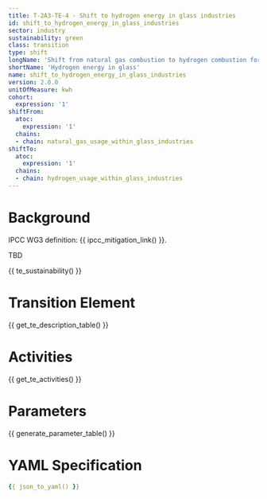 ```yaml
---
title: T-2A3-TE-4 - Shift to hydrogen energy in glass industries
id: shift_to_hydrogen_energy_in_glass_industries
sector: industry
sustainability: green
class: transition
type: shift
longName: 'Shift from natural gas combustion to hydrogen combustion for glass industries energy use'
shortName: 'Hydrogen energy in glass'
name: shift_to_hydrogen_energy_in_glass_industries                
version: 2.0.0
unitOfMeasure: kwh
cohort:
  expression: '1'
shiftFrom:
  atoc:
    expression: '1'
  chains:
  - chain: natural_gas_usage_within_glass_industries
shiftTo:
  atoc:
    expression: '1'
  chains:
  - chain: hydrogen_usage_within_glass_industries
---
```


# Background

IPCC WG3 definition: {{ ipcc_mitigation_link() }}.

TBD




{{ te_sustainability() }}

# Transition Element

{{ get_te_description_table() }}




# Activities

{{ get_te_activities() }}


# Parameters

{{ generate_parameter_table() }}


# YAML Specification

```yaml
{{ json_to_yaml() }}
```
